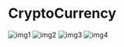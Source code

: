 # CryptoCurrency
![img1](https://user-images.githubusercontent.com/119471551/235350685-f1790731-b568-44bd-b15a-bb99819bb0de.png)
![img2](https://user-images.githubusercontent.com/119471551/235350688-37cd4ac7-dec4-40a6-9876-6c3c1e889e5c.png)
![img3](https://user-images.githubusercontent.com/119471551/235350697-3eb40e3c-f055-4ce5-a9a0-09fa6e1a17b1.png)
![img4](https://user-images.githubusercontent.com/119471551/235350705-60a06f48-0efc-4928-bd55-019e29181870.png)
